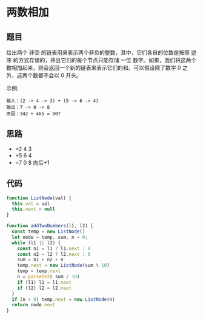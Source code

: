 # 两数相加

## 题目

给出两个 非空 的链表用来表示两个非负的整数，其中，它们各自的位数是按照 逆序 的方式存储的，并且它们的每个节点只能存储 一位 数字。如果，我们将这两个数相加起来，则会返回一个新的链表来表示它们的和。可以假设除了数字 0 之外，这两个数都不会以 0 开头。

示例:
```
输入：(2 -> 4 -> 3) + (5 -> 6 -> 4)
输出：7 -> 0 -> 8
原因：342 + 465 = 807
```

## 思路

- +2 4 3
- +5 6 4
- =7 0 8 向后+1

## 代码

```js
function ListNode(val) {
  this.val = val
  this.next = null
}

function addTwoNumbers(l1, l2) {
  const temp = new ListNode()
  let node = temp, sum, n = 0;
  while (l1 || l2) {
    const n1 = l1 ? l1.next : 0
    const n2 = l2 ? l2.next : 0
    sum = n1 + n2 + n
    temp.next = new ListNode(sum % 10)
    temp = temp.next
    n = parseInt( sum / 10)
    if (l1) l1 = l1.next
    if (l2) l2 = l2.next
  }
  if (n > 0) temp.next = new ListNode(n)
  return node.next
}
```